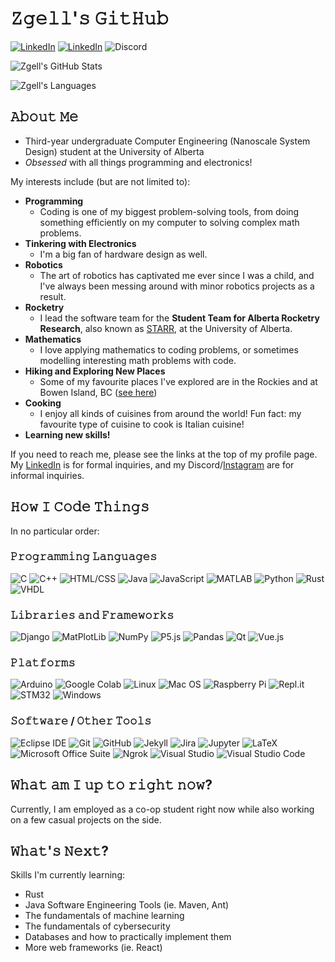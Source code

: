 <!--
Tools used to produce this README file:

Monospace Text (for section headers): https://coolsymbol.com/cool-fancy-text-generator.html
Profile Stats: https://github.com/anuraghazra/github-readme-stats
The Shields (in the "How I Code Things" section): 
-->

# 𝚉𝚐𝚎𝚕𝚕'𝚜 𝙶𝚒𝚝𝙷𝚞𝚋

<a href="https://www.linkedin.com/in/zachary-gellner-866143203/"><img alt="LinkedIn" src="https://img.shields.io/badge/LinkedIn-My%20LinkedIn%20Page-0E76A8?style=for-the-badge&logo=linkedin"></a>
<a href="https://www.instagram.com/zgell/?hl=en"><img alt="LinkedIn" src="https://img.shields.io/badge/Insta-%40zgell-C13584?style=for-the-badge&logo=instagram"></a>
<a><img alt="Discord" src="https://img.shields.io/badge/Discord-Zgell%230436-7289da?style=for-the-badge&logo=discord"></a>

<!--
IMPORTANT NOTE: If the stats cards below are not updating, do the following:
1) Clear the GitHub repo's image cache by using the following:
curl -X PURGE <githubusercontent url>
Alternatively use the script at mpyw/hub-purge to do it all
2) Force your browser to strip image cache by reloading page with Ctrl-Shift-R
-->

![Zgell's GitHub Stats](https://github-readme-stats.vercel.app/api?username=zgell&theme=merko)

![Zgell's Languages](https://github-readme-stats.vercel.app/api/top-langs/?username=zgell&hide=html,css,scss&theme=merko&layout=compact)



## 𝙰𝚋𝚘𝚞𝚝 𝙼𝚎
- Third-year undergraduate Computer Engineering (Nanoscale System Design) student at the University of Alberta
- *Obsessed* with all things programming and electronics!

My interests include (but are not limited to):
- **Programming**
    - Coding is one of my biggest problem-solving tools, from doing something efficiently on my computer to solving complex math problems.
- **Tinkering with Electronics**
    - I'm a big fan of hardware design as well.
- **Robotics**
    - The art of robotics has captivated me ever since I was a child, and I've always been messing around with minor robotics projects as a result.
- **Rocketry**
    - I lead the software team for the **Student Team for Alberta Rocketry Research**, also known as [STARR](https://github.com/UASTARR), at the University of Alberta.
- **Mathematics**
    - I love applying mathematics to coding problems, or sometimes modelling interesting math problems with code.
- **Hiking and Exploring New Places**
    - Some of my favourite places I've explored are in the Rockies and at Bowen Island, BC ([see here](https://www.instagram.com/zgell/))
- **Cooking**
    - I enjoy all kinds of cuisines from around the world! Fun fact: my favourite type of cuisine to cook is Italian cuisine!
- **Learning new skills!**

If you need to reach me, please see the links at the top of my profile page. My [LinkedIn](https://www.linkedin.com/in/zachary-gellner-866143203/) is for formal inquiries, and my Discord/[Instagram](https://www.instagram.com/zgell/?hl=en) are for informal inquiries.



## 𝙷𝚘𝚠 𝙸 𝙲𝚘𝚍𝚎 𝚃𝚑𝚒𝚗𝚐𝚜
In no particular order:
### 𝙿𝚛𝚘𝚐𝚛𝚊𝚖𝚖𝚒𝚗𝚐 𝙻𝚊𝚗𝚐𝚞𝚊𝚐𝚎𝚜
<!-- If a colour can't be used because of the logo, just average it with black using a gradient generator. -->
![C](https://img.shields.io/badge/-C-49596a?style=for-the-badge&logo=c)
![C++](https://img.shields.io/badge/-C%2B%2B-00599C?style=for-the-badge&logo=c%2b%2b)
![HTML/CSS](https://img.shields.io/badge/-HTML%2FCSS-8E0000?style=for-the-badge&logo=html5)
![Java](https://img.shields.io/badge/-Java-007396?style=for-the-badge)
![JavaScript](https://img.shields.io/badge/-JavaScript-746B00?style=for-the-badge&logo=javascript)
![MATLAB](https://img.shields.io/badge/-MATLAB-orange?style=for-the-badge)
![Python](https://img.shields.io/badge/-Python-003D6C?style=for-the-badge&logo=python)
![Rust](https://img.shields.io/badge/-Rust-000000?style=for-the-badge&logo=rust)
![VHDL](https://img.shields.io/badge/-VHDL-909090?style=for-the-badge)

### 𝙻𝚒𝚋𝚛𝚊𝚛𝚒𝚎𝚜 𝚊𝚗𝚍 𝙵𝚛𝚊𝚖𝚎𝚠𝚘𝚛𝚔𝚜
![Django](https://img.shields.io/badge/-Django-092E20?style=for-the-badge&logo=django)
![MatPlotLib](https://img.shields.io/badge/-MatPlotLib-11557c?style=for-the-badge)
![NumPy](https://img.shields.io/badge/-NumPy-013243?style=for-the-badge&logo=numpy)
![P5.js](https://img.shields.io/badge/-P5.js-ED225D?style=for-the-badge&logo=p5.js)
![Pandas](https://img.shields.io/badge/-Pandas-150458?style=for-the-badge&logo=pandas)
![Qt](https://img.shields.io/badge/-Qt-006900?style=for-the-badge&logo=qt)
![Vue.js](https://img.shields.io/badge/-Vue.js-006237?style=for-the-badge&logo=vue.js)

### 𝙿𝚕𝚊𝚝𝚏𝚘𝚛𝚖𝚜
![Arduino](https://img.shields.io/badge/-Arduino-004F56?style=for-the-badge&logo=arduino)
![Google Colab](https://img.shields.io/badge/-Google%20Colab-864C00?style=for-the-badge&logo=google-colab)
![Linux](https://img.shields.io/badge/-Linux-805C00?style=for-the-badge&logo=linux)
![Mac OS](https://img.shields.io/badge/-Mac%20OS-000000?style=for-the-badge&logo=macos)
![Raspberry Pi](https://img.shields.io/badge/-Raspberry%20Pi-A22846?style=for-the-badge&logo=raspberry-pi)
![Repl.it](https://img.shields.io/badge/-Replit-2C3D45?style=for-the-badge&logo=replit)
![STM32](https://img.shields.io/badge/-STM32-03234B?style=for-the-badge&logo=stmicroelectronics)
![Windows](https://img.shields.io/badge/-Windows-0078D6?style=for-the-badge&logo=windows)

### 𝚂𝚘𝚏𝚝𝚠𝚊𝚛𝚎 / 𝙾𝚝𝚑𝚎𝚛 𝚃𝚘𝚘𝚕𝚜
![Eclipse IDE](https://img.shields.io/badge/-Eclipse%20IDE-2C2255?style=for-the-badge&logo=eclipse-ide)
![Git](https://img.shields.io/badge/-Git-960000?style=for-the-badge&logo=git)
![GitHub](https://img.shields.io/badge/-GitHub-181717?style=for-the-badge&logo=github)
![Jekyll](https://img.shields.io/badge/-Jekyll-CC0000?style=for-the-badge&logo=jekyll)
![Jira](https://img.shields.io/badge/-Jira-0052CC?style=for-the-badge&logo=jira)
![Jupyter](https://img.shields.io/badge/-Jupyter-902200?style=for-the-badge&logo=jupyter)
![LaTeX](https://img.shields.io/badge/-LATEX-008080?style=for-the-badge&logo=latex)
![Microsoft Office Suite](https://img.shields.io/badge/-Microsoft%20Office%20Suite-D83B01?style=for-the-badge&logo=microsoft-office)
![Ngrok](https://img.shields.io/badge/-Ngrok-1f1e37?style=for-the-badge&logo=ngrok)
![Visual Studio](https://img.shields.io/badge/-Visual%20Studio-5C2D91?style=for-the-badge&logo=visual-studio)
![Visual Studio Code](https://img.shields.io/badge/-Visual%20Studio%20Code-007ACC?style=for-the-badge&logo=visual-studio-code)



## 𝚆𝚑𝚊𝚝 𝚊𝚖 𝙸 𝚞𝚙 𝚝𝚘 𝚛𝚒𝚐𝚑𝚝 𝚗𝚘𝚠?

Currently, I am employed as a co-op student right now while also working on a few casual projects on the side.



## 𝚆𝚑𝚊𝚝'𝚜 𝙽𝚎𝚡𝚝?
Skills I'm currently learning:
- Rust
- Java Software Engineering Tools (ie. Maven, Ant)
- The fundamentals of machine learning
- The fundamentals of cybersecurity
- Databases and how to practically implement them
- More web frameworks (ie. React)
